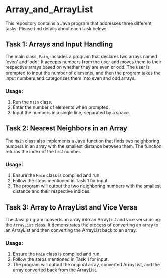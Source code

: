 # Array_and_ArrayList

This repository contains a Java program that addresses three different tasks. Please find details about each task below:

## Task 1: Arrays and Input Handling

The main class, `Main`, includes a program that declares two arrays named 'even' and 'odd'. It accepts numbers from the user and moves them to their respective arrays based on whether they are even or odd. The user is prompted to input the number of elements, and then the program takes the input numbers and categorizes them into even and odd arrays.

### Usage:

1. Run the `Main` class.
2. Enter the number of elements when prompted.
3. Input the numbers in a single line, separated by a space.

## Task 2: Nearest Neighbors in an Array

The `Main` class also implements a Java function that finds two neighboring numbers in an array with the smallest distance between them. The function returns the index of the first number.

### Usage:

1. Ensure the `Main` class is compiled and run.
2. Follow the steps mentioned in Task 1 for input.
3. The program will output the two neighboring numbers with the smallest distance and their respective indices.

## Task 3: Array to ArrayList and Vice Versa

The Java program converts an array into an ArrayList and vice versa using the `ArrayList` class. It demonstrates the process of converting an array to an ArrayList and then converting the ArrayList back to an array.

### Usage:

1. Ensure the `Main` class is compiled and run.
2. Follow the steps mentioned in Task 1 for input.
3. The program will output the original array, converted ArrayList, and the array converted back from the ArrayList.

